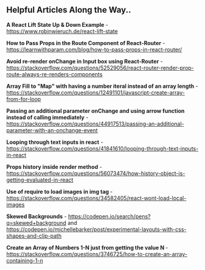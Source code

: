 ## Helpful Articles Along the Way..

<b>A React Lift State Up & Down Example</b> - https://www.robinwieruch.de/react-lift-state

<b>How to Pass Props in the Route Component of React-Router</b> - https://learnwithparam.com/blog/how-to-pass-props-in-react-router/

<b>Avoid re-render onChange in Input box using React-Router</b> - https://stackoverflow.com/questions/52529056/react-router-render-prop-route-always-re-renders-components

<b>Array Fill to "Map" with having a number iteral instead of an array length </b> - https://stackoverflow.com/questions/12491101/javascript-create-array-from-for-loop

<b>Passing an additional parameter onChange and using arrow function instead of calling immediately</b> - https://stackoverflow.com/questions/44917513/passing-an-additional-parameter-with-an-onchange-event

<b>Looping through text inputs in react</b> - https://stackoverflow.com/questions/41841610/looping-through-text-inputs-in-react

<b>Props history inside render method</b> - https://stackoverflow.com/questions/56073474/how-history-object-is-getting-evaluated-in-react

<b> Use of require to load images in img tag </b> - https://stackoverflow.com/questions/34582405/react-wont-load-local-images

<b>Skewed Backgrounds</b> - https://codepen.io/search/pens?q=skewed+background
and https://codepen.io/michellebarker/post/experimental-layouts-with-css-shapes-and-clip-path

<b> Create an Array of Numbers 1-N just from getting the value N </b> - https://stackoverflow.com/questions/3746725/how-to-create-an-array-containing-1-n
